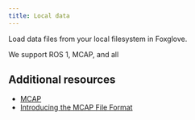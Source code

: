 ```yaml
---
title: Local data
---
```


Load data files from your local filesystem in Foxglove.

We support ROS 1, MCAP, and all

## Additional resources

- [MCAP](https://mcap.dev)
- [Introducing the MCAP File Format](/blog/introducing-the-mcap-file-format)
